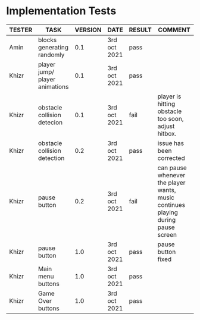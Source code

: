 # Implementation Tests

| TESTER     | TASK | VERSION | DATE | RESULT | COMMENT |
| ----------- | -----| ----------- | ----------- | ----------- | ----------- |
| Amin      | blocks generating randomly| 0.1 |  3rd oct 2021 | pass |  |
| Khizr      | player jump/ player animations | 0.1 |  3rd oct 2021 | pass |  |
| Khizr      | obstacle collision detecion | 0.1 |  3rd oct 2021 | fail | player is hitting obstacle too soon, adjust hitbox.  |
| Khizr      | obstacle collision detection| 0.2 |  3rd oct 2021 | pass | issue has been corrected  |
| Khizr      | pause button | 0.2 |  3rd oct 2021 | fail | can pause whenever the player wants, music continues playing during pause screen |
| Khizr      | pause button | 1.0 |  3rd oct 2021 | pass | pause button fixed  |
| Khizr      | Main menu buttons | 1.0 |  3rd oct 2021 | pass | |
| Khizr      | Game Over buttons | 1.0 |  3rd oct 2021 | pass | |